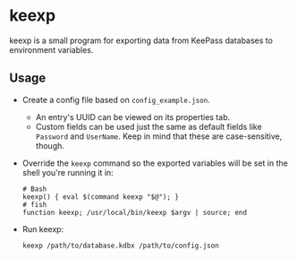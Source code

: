 # keexp

keexp is a small program for exporting data from KeePass databases to environment variables.

## Usage

* Create a config file based on `config_example.json`.
  * An entry's UUID can be viewed on its properties tab.
  * Custom fields can be used just the same as default fields like `Password` and `UserName`. Keep in mind that these are case-sensitive, though.
* Override the `keexp` command so the exported variables will be set in the shell you're running it in:

      # Bash
      keexp() { eval $(command keexp "$@"); }
      # fish
      function keexp; /usr/local/bin/keexp $argv | source; end

* Run keexp:

      keexp /path/to/database.kdbx /path/to/config.json
